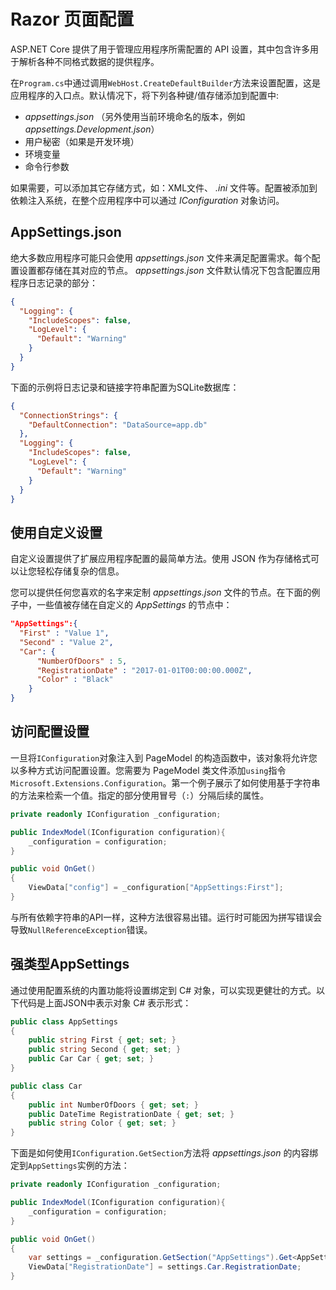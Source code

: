 # Razor 页面配置

ASP.NET Core 提供了用于管理应用程序所需配置的 API 设置，其中包含许多用于解析各种不同格式数据的提供程序。

在`Program.cs`中通过调用`WebHost.CreateDefaultBuilder`方法来设置配置，这是应用程序的入口点。默认情况下，将下列各种键/值存储添加到配置中:

*   _appsettings.json_ （另外使用当前环境命名的版本，例如 _appsettings.Development.json_）
*   用户秘密（如果是开发环境）
*   环境变量
*   命令行参数

如果需要，可以添加其它存储方式，如：XML文件、 _.ini_ 文件等。配置被添加到依赖注入系统，在整个应用程序中可以通过 _IConfiguration_ 对象访问。

## AppSettings.json

绝大多数应用程序可能只会使用 _appsettings.json_ 文件来满足配置需求。每个配置设置都存储在其对应的节点。 _appsettings.json_ 文件默认情况下包含配置应用程序日志记录的部分：

```json
{
  "Logging": {
    "IncludeScopes": false,
    "LogLevel": {
      "Default": "Warning"
    }
  }
}

```

下面的示例将日志记录和链接字符串配置为SQLite数据库：

```json
{
  "ConnectionStrings": {
    "DefaultConnection": "DataSource=app.db"
  },
  "Logging": {
    "IncludeScopes": false,
    "LogLevel": {
      "Default": "Warning"
    }
  }
}
```

## 使用自定义设置

自定义设置提供了扩展应用程序配置的最简单方法。使用 JSON 作为存储格式可以让您轻松存储复杂的信息。

您可以提供任何您喜欢的名字来定制 _appsettings.json_ 文件的节点。在下面的例子中，一些值被存储在自定义的 _AppSettings_ 的节点中：

```json
"AppSettings":{
  "First" : "Value 1",
  "Second" : "Value 2",
  "Car": {
      "NumberOfDoors" : 5,
      "RegistrationDate" : "2017-01-01T00:00:00.000Z",
      "Color" : "Black"
    }
}
```

## 访问配置设置

一旦将`IConfiguration`对象注入到 PageModel 的构造函数中，该对象将允许您以多种方式访问配置设置。您需要为 PageModel 类文件添加`using`指令`Microsoft.Extensions.Configuration`。第一个例子展示了如何使用基于字符串的方法来检索一个值。指定的部分使用冒号（`:`）分隔后续的属性。

```csharp
private readonly IConfiguration _configuration;

public IndexModel(IConfiguration configuration){
    _configuration = configuration;
}

public void OnGet()
{
    ViewData["config"] = _configuration["AppSettings:First"];
}
```

与所有依赖字符串的API一样，这种方法很容易出错。运行时可能因为拼写错误会导致`NullReferenceException`错误。

## 强类型AppSettings

通过使用配置系统的内置功能将设置绑定到 C# 对象，可以实现更健壮的方式。以下代码是上面JSON中表示对象 C# 表示形式：

```csharp
public class AppSettings
{
    public string First { get; set; }
    public string Second { get; set; }
    public Car Car { get; set; }
}

public class Car
{
    public int NumberOfDoors { get; set; }
    public DateTime RegistrationDate { get; set; }
    public string Color { get; set; }
}

```

下面是如何使用`IConfiguration.GetSection`方法将 _appsettings.json_ 的内容绑定到`AppSettings`实例的方法：

```csharp
private readonly IConfiguration _configuration;

public IndexModel(IConfiguration configuration){
    _configuration = configuration;
}

public void OnGet()
{
    var settings = _configuration.GetSection("AppSettings").Get<AppSettings>();
    ViewData["RegistrationDate"] = settings.Car.RegistrationDate;
}
```